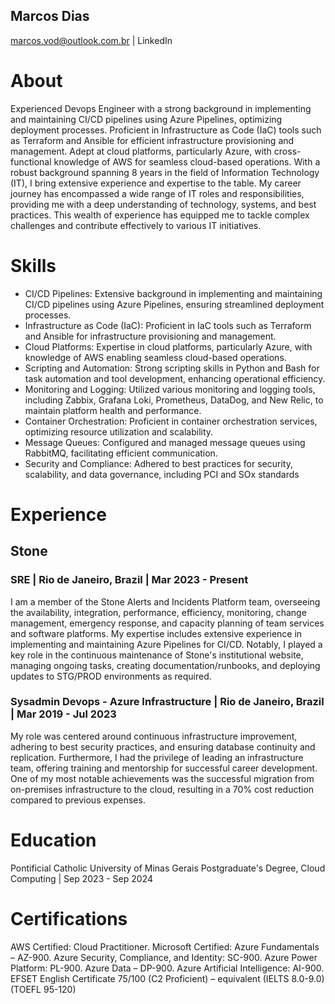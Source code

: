 ## Marcos Dias
marcos.vod@outlook.com.br | LinkedIn

# About
Experienced Devops Engineer with a strong background in implementing and maintaining CI/CD pipelines using Azure Pipelines, optimizing deployment processes. Proficient in Infrastructure as Code (IaC) tools such as Terraform and Ansible for efficient infrastructure provisioning and management. Adept at cloud platforms, particularly Azure, with cross-functional knowledge of AWS for seamless cloud-based operations. With a robust background spanning 8 years in the field of Information Technology (IT), I bring extensive experience and expertise to the table. My career journey has encompassed a wide range of IT roles and responsibilities, providing me with a deep understanding of technology, systems, and best practices. This wealth of experience has equipped me to tackle complex challenges and contribute effectively to various IT initiatives.

# Skills
- CI/CD Pipelines: Extensive background in implementing and maintaining CI/CD pipelines using Azure Pipelines, ensuring streamlined deployment processes.
- Infrastructure as Code (IaC): Proficient in IaC tools such as Terraform and Ansible for infrastructure provisioning and management.
- Cloud Platforms: Expertise in cloud platforms, particularly Azure, with knowledge of AWS enabling seamless cloud-based operations.
- Scripting and Automation: Strong scripting skills in Python and Bash for task automation and tool development, enhancing operational efficiency.
- Monitoring and Logging: Utilized various monitoring and logging tools, including Zabbix, Grafana Loki, Prometheus, DataDog, and New Relic, to maintain platform health and performance.
- Container Orchestration: Proficient in container orchestration services, optimizing resource utilization and scalability.
- Message Queues: Configured and managed message queues using RabbitMQ, facilitating efficient communication.
- Security and Compliance: Adhered to best practices for security, scalability, and data governance, including PCI and SOx standards
  
# Experience
## Stone
### SRE | Rio de Janeiro, Brazil | Mar 2023 - Present
I am a member of the Stone Alerts and Incidents Platform team, overseeing the availability, integration, performance, efficiency, monitoring, change management, emergency response, and capacity planning of team services and software platforms. 
My expertise includes extensive experience in implementing and maintaining Azure Pipelines for CI/CD. Notably, I played a key role in the continuous maintenance of Stone's institutional website, managing ongoing tasks, creating documentation/runbooks, and deploying updates to STG/PROD environments as required.

### Sysadmin Devops - Azure Infrastructure | Rio de Janeiro, Brazil | Mar 2019 - Jul 2023
My role was centered around continuous infrastructure improvement, adhering to best security practices, and ensuring database continuity and replication. Furthermore, I had the privilege of leading an infrastructure team, offering training and mentorship for successful career development. One of my most notable achievements was the successful migration from on-premises infrastructure to the cloud, resulting in a 70% cost reduction compared to previous expenses.


# Education
Pontificial Catholic University of Minas Gerais 
Postgraduate's Degree, Cloud Computing | Sep 2023 - Sep 2024
# Certifications
AWS Certified: Cloud Practitioner.
Microsoft Certified: Azure Fundamentals – AZ-900.
Azure Security, Compliance, and Identity: SC-900.
Azure Power Platform: PL-900.
Azure Data – DP-900. Azure Artificial Intelligence: AI-900.
EFSET English Certificate 75/100 (C2 Proficient) – equivalent (IELTS 8.0-9.0) (TOEFL 95-120)

